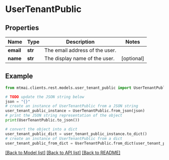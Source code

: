 # UserTenantPublic


## Properties

Name | Type | Description | Notes
------------ | ------------- | ------------- | -------------
**email** | **str** | The email address of the user. | 
**name** | **str** | The display name of the user. | [optional] 

## Example

```python
from mtmai.clients.rest.models.user_tenant_public import UserTenantPublic

# TODO update the JSON string below
json = "{}"
# create an instance of UserTenantPublic from a JSON string
user_tenant_public_instance = UserTenantPublic.from_json(json)
# print the JSON string representation of the object
print(UserTenantPublic.to_json())

# convert the object into a dict
user_tenant_public_dict = user_tenant_public_instance.to_dict()
# create an instance of UserTenantPublic from a dict
user_tenant_public_from_dict = UserTenantPublic.from_dict(user_tenant_public_dict)
```
[[Back to Model list]](../README.md#documentation-for-models) [[Back to API list]](../README.md#documentation-for-api-endpoints) [[Back to README]](../README.md)


